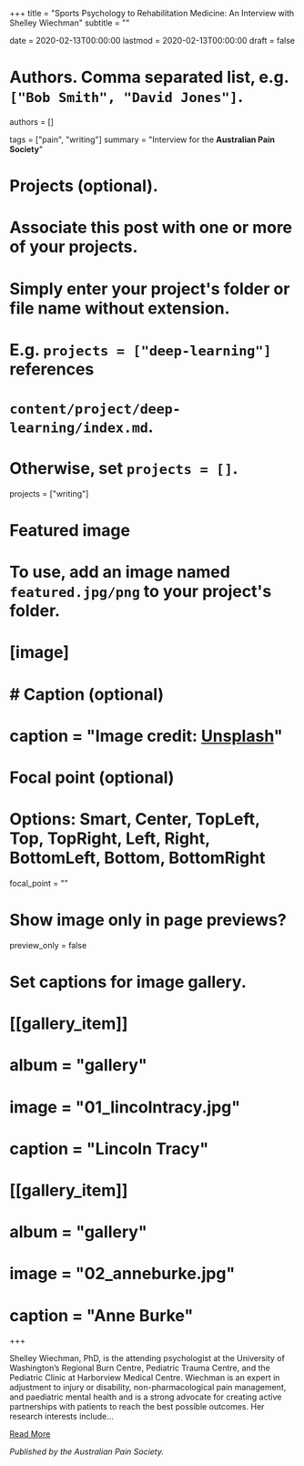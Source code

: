 +++
title = "Sports Psychology to Rehabilitation Medicine: An Interview with Shelley Wiechman"
subtitle = ""

date = 2020-02-13T00:00:00
lastmod = 2020-02-13T00:00:00
draft = false

# Authors. Comma separated list, e.g. `["Bob Smith", "David Jones"]`.
authors = []

tags = ["pain", "writing"]
summary = "Interview for the **Australian Pain Society**"

# Projects (optional).
#   Associate this post with one or more of your projects.
#   Simply enter your project's folder or file name without extension.
#   E.g. `projects = ["deep-learning"]` references 
#   `content/project/deep-learning/index.md`.
#   Otherwise, set `projects = []`.
projects = ["writing"]

# Featured image
# To use, add an image named `featured.jpg/png` to your project's folder. 
# [image]
#   # Caption (optional)
#   caption = "Image credit: [**Unsplash**](https://unsplash.com/photos/CpkOjOcXdUY)"

  # Focal point (optional)
  # Options: Smart, Center, TopLeft, Top, TopRight, Left, Right, BottomLeft, Bottom, BottomRight
  focal_point = ""

  # Show image only in page previews?
  preview_only = false

# Set captions for image gallery.

# [[gallery_item]]
# album = "gallery"
# image = "01_lincolntracy.jpg"
# caption = "Lincoln Tracy"
# 
# [[gallery_item]]
# album = "gallery"
# image = "02_anneburke.jpg"
# caption = "Anne Burke"

+++

Shelley Wiechman, PhD, is the attending psychologist at the University of Washington’s Regional Burn Centre, Pediatric Trauma Centre, and the Pediatric Clinic at Harborview Medical Centre. Wiechman is an expert in adjustment to injury or disability, non-pharmacological pain management, and paediatric mental health and is a strong advocate for creating active partnerships with patients to reach the best possible outcomes. Her research interests include...

[Read More](/files/wiechman.pdf)

*Published by the Australian Pain Society.*
